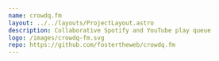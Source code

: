 ```yaml
---
name: crowdq.fm
layout: ../../layouts/ProjectLayout.astro
description: Collaborative Spotify and YouTube play queue
logo: /images/crowdq-fm.svg
repo: https://github.com/fostertheweb/crowdq.fm
---
```

